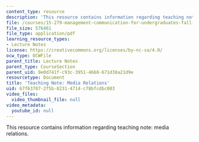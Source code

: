 ```yaml
---
content_type: resource
description: 'This resource contains information regarding teaching note: media relations.'
file: /courses/15-279-management-communication-for-undergraduates-fall-2012/67f637872f5b82314714c78bfcdbc003_MIT15_279F12_mediaRltions.pdf
file_size: 576461
file_type: application/pdf
learning_resource_types:
- Lecture Notes
license: https://creativecommons.org/licenses/by-nc-sa/4.0/
ocw_type: OCWFile
parent_title: Lecture Notes
parent_type: CourseSection
parent_uid: 9e0d741f-c93c-3951-4668-671d38a21d9e
resourcetype: Document
title: 'Teaching Note: Media Relations'
uid: 67f63787-2f5b-8231-4714-c78bfcdbc003
video_files:
  video_thumbnail_file: null
video_metadata:
  youtube_id: null
---
```

This resource contains information regarding teaching note: media relations.